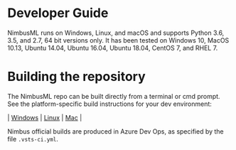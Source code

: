 Developer Guide
===============

NimbusML runs on Windows, Linux, and macOS and supports Python 3.6, 3.5, and 2.7, 64 bit versions only.  It has been tested on Windows 10, MacOS 10.13, Ubuntu 14.04, Ubuntu 16.04, Ubuntu 18.04, CentOS 7, and RHEL 7.

Building the repository
=======================

The NimbusML repo can be built directly from a terminal or cmd prompt. See the platform-specific build instructions for your dev environment:

| [Windows](windows-build.md) | [Linux](linux-build.md) | [Mac](mac-build.md) |

Nimbus official builds are produced in Azure Dev Ops, as specified by the file `.vsts-ci.yml`.